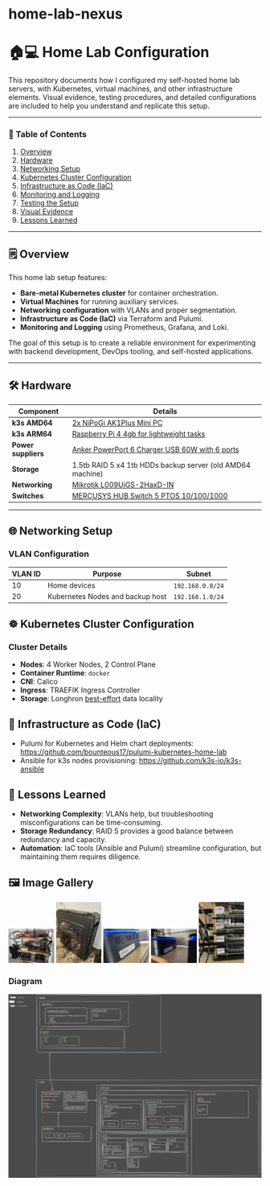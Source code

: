 # home-lab-nexus

# 🏠💻 Home Lab Configuration

This repository documents how I configured my self-hosted home lab servers, with Kubernetes, virtual machines, and other infrastructure elements. Visual evidence, testing procedures, and detailed configurations are included to help you understand and replicate this setup.

---

### 📑 Table of Contents

1. [Overview](#overview)
2. [Hardware](#hardware)
3. [Networking Setup](#networking-setup)
4. [Kubernetes Cluster Configuration](#kubernetes-cluster-configuration)
5. [Infrastructure as Code (IaC)](#infrastructure-as-code-iac)
6. [Monitoring and Logging](#monitoring-and-logging)
7. [Testing the Setup](#testing-the-setup)
8. [Visual Evidence](#visual-evidence)
9. [Lessons Learned](#lessons-learned)

---

## 🗒️ Overview

This home lab setup features:

- **Bare-metal Kubernetes cluster** for container orchestration.
- **Virtual Machines** for running auxiliary services.
- **Networking configuration** with VLANs and proper segmentation.
- **Infrastructure as Code (IaC)** via Terraform and Pulumi.
- **Monitoring and Logging** using Prometheus, Grafana, and Loki.

The goal of this setup is to create a reliable environment for experimenting with backend development, DevOps tooling, and self-hosted applications.

---

## 🛠️ Hardware

| **Component**       | **Details**                                                                                                                                   |
| ------------------- | --------------------------------------------------------------------------------------------------------------------------------------------- |
| **k3s AMD64**       | [2x NiPoGi AK1Plus Mini PC](https://www.amazon.es/dp/B099KMCT4X?ref=ppx_yo2ov_dt_b_fed_asin_title&th=1)                                       |
| **k3s ARM64**       | [Raspberry Pi 4 4gb for lightweight tasks](https://www.raspberrypi.com/products/raspberry-pi-4-model-b/)                                      |
| **Power suppliers** | [Anker PowerPort 6 Charger USB 60W with 6 ports](https://www.amazon.es/gp/product/B00PTLSH9G/ref=ppx_yo_dt_b_search_asin_title?ie=UTF8&psc=1) |
| **Storage**         | 1.5tb RAID 5 x4 1tb HDDs backup server (old AMD64 machine)                                                                                    |
| **Networking**      | [Mikrotik L009UiGS-2HaxD-IN](https://mikrotik.com/product/l009uigs_2haxd_in)                                                                  |
| **Switches**        | [MERCUSYS HUB Switch 5 PTOS 10/100/1000](https://www.amazon.es/gp/product/B07RK6CVS3/ref=ppx_yo_dt_b_search_asin_title?ie=UTF8&psc=1)         |

---

## 🌐 Networking Setup

### VLAN Configuration

| **VLAN ID** | **Purpose**                      | **Subnet**       |
| ----------- | -------------------------------- | ---------------- |
| 10          | Home devices                     | `192.168.0.0/24` |
| 20          | Kubernetes Nodes and backup host | `192.168.1.0/24` |

## ☸️ Kubernetes Cluster Configuration

### Cluster Details

- **Nodes**: 4 Worker Nodes, 2 Control Plane
- **Container Runtime**: `docker`
- **CNI**: Calico
- **Ingress**: TRAEFIK Ingress Controller
- **Storage**: Longhron [best-effort](https://documentation.suse.com/cloudnative/storage/1.7.0/en/longhorn-system/settings.html#_default_data_locality) data locality

## 📜 Infrastructure as Code (IaC)

- Pulumi for Kubernetes and Helm chart deployments: https://github.com/bounteous17/pulumi-kubernetes-home-lab
- Ansible for k3s nodes provisioning: https://github.com/k3s-io/k3s-ansible

## 📝 Lessons Learned

- **Networking Complexity**: VLANs help, but troubleshooting misconfigurations can be time-consuming.
- **Storage Redundancy**: RAID 5 provides a good balance between redundancy and capacity.
- **Automation**: IaC tools (Ansible and Pulumi) streamline configuration, but maintaining them requires diligence.

## 🖼️ Image Gallery

<img src="media/global-view.jpg" width="18%">
<img src="media/longhorn-snapshots-machine.jpg" width="18%">
<img src="media/k3s-amd-node-1.jpg" width="18%">
<img src="media/k3s-amd-node-2.jpg" width="18%">
<img src="media/k3s-arm64-nodes.jpg" width="18%">

### Diagram

![](./architecture.svg)
